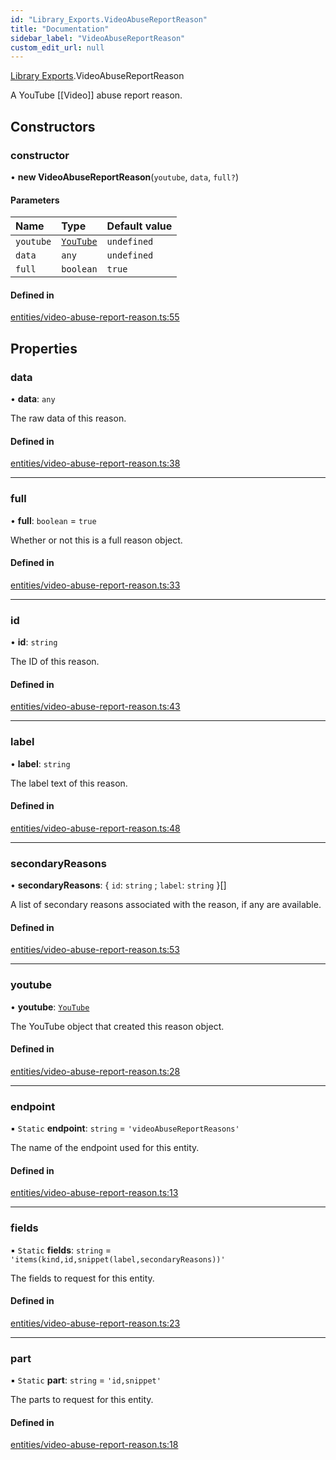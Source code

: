 ```yaml
---
id: "Library_Exports.VideoAbuseReportReason"
title: "Documentation"
sidebar_label: "VideoAbuseReportReason"
custom_edit_url: null
---
```


[Library Exports](../modules/Library_Exports).VideoAbuseReportReason

A YouTube [[Video]] abuse report reason.

## Constructors

### constructor

• **new VideoAbuseReportReason**(`youtube`, `data`, `full?`)

#### Parameters

| Name | Type | Default value |
| :------ | :------ | :------ |
| `youtube` | [`YouTube`](Library_Exports.YouTube) | `undefined` |
| `data` | `any` | `undefined` |
| `full` | `boolean` | `true` |

#### Defined in

[entities/video-abuse-report-reason.ts:55](https://github.com/brandonbothell/popyt/blob/99c3131/src/entities/video-abuse-report-reason.ts#L55)

## Properties

### data

• **data**: `any`

The raw data of this reason.

#### Defined in

[entities/video-abuse-report-reason.ts:38](https://github.com/brandonbothell/popyt/blob/99c3131/src/entities/video-abuse-report-reason.ts#L38)

___

### full

• **full**: `boolean` = `true`

Whether or not this is a full reason object.

#### Defined in

[entities/video-abuse-report-reason.ts:33](https://github.com/brandonbothell/popyt/blob/99c3131/src/entities/video-abuse-report-reason.ts#L33)

___

### id

• **id**: `string`

The ID of this reason.

#### Defined in

[entities/video-abuse-report-reason.ts:43](https://github.com/brandonbothell/popyt/blob/99c3131/src/entities/video-abuse-report-reason.ts#L43)

___

### label

• **label**: `string`

The label text of this reason.

#### Defined in

[entities/video-abuse-report-reason.ts:48](https://github.com/brandonbothell/popyt/blob/99c3131/src/entities/video-abuse-report-reason.ts#L48)

___

### secondaryReasons

• **secondaryReasons**: { `id`: `string` ; `label`: `string`  }[]

A list of secondary reasons associated with the reason, if any are available.

#### Defined in

[entities/video-abuse-report-reason.ts:53](https://github.com/brandonbothell/popyt/blob/99c3131/src/entities/video-abuse-report-reason.ts#L53)

___

### youtube

• **youtube**: [`YouTube`](Library_Exports.YouTube)

The YouTube object that created this reason object.

#### Defined in

[entities/video-abuse-report-reason.ts:28](https://github.com/brandonbothell/popyt/blob/99c3131/src/entities/video-abuse-report-reason.ts#L28)

___

### endpoint

▪ `Static` **endpoint**: `string` = `'videoAbuseReportReasons'`

The name of the endpoint used for this entity.

#### Defined in

[entities/video-abuse-report-reason.ts:13](https://github.com/brandonbothell/popyt/blob/99c3131/src/entities/video-abuse-report-reason.ts#L13)

___

### fields

▪ `Static` **fields**: `string` = `'items(kind,id,snippet(label,secondaryReasons))'`

The fields to request for this entity.

#### Defined in

[entities/video-abuse-report-reason.ts:23](https://github.com/brandonbothell/popyt/blob/99c3131/src/entities/video-abuse-report-reason.ts#L23)

___

### part

▪ `Static` **part**: `string` = `'id,snippet'`

The parts to request for this entity.

#### Defined in

[entities/video-abuse-report-reason.ts:18](https://github.com/brandonbothell/popyt/blob/99c3131/src/entities/video-abuse-report-reason.ts#L18)
